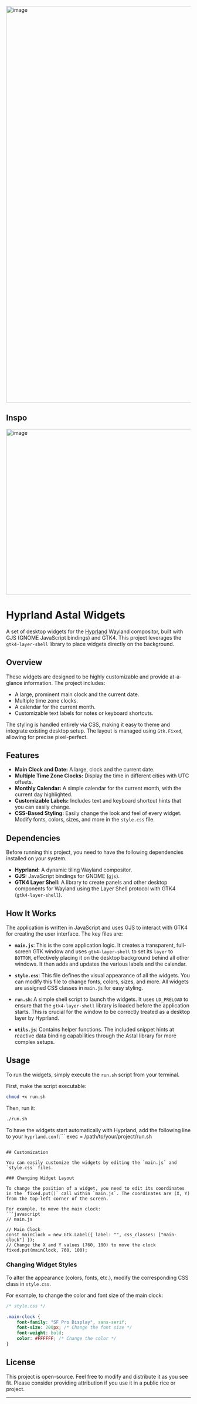 <img width="1919" height="1078" alt="image" src="https://github.com/user-attachments/assets/9a089b81-5b85-4237-b96e-0b07d9fbf0e1" />

## Inspo

<img width="600" height="450" alt="image" src="https://github.com/user-attachments/assets/3927f968-4378-4beb-b488-403c4d03bfc9" />


# Hyprland Astal Widgets

A set of desktop widgets for the [Hyprland](https://hyprland.org/) Wayland compositor, built with GJS (GNOME JavaScript bindings) and GTK4. This project leverages the `gtk4-layer-shell` library to place widgets directly on the background.

## Overview

These widgets are designed to be highly customizable and provide at-a-glance information. The project includes:

*   A large, prominent main clock and the current date.
*   Multiple time zone clocks.
*   A calendar for the current month.
*   Customizable text labels for notes or keyboard shortcuts.

The styling is handled entirely via CSS, making it easy to theme and integrate existing desktop setup. The layout is managed using `Gtk.Fixed`, allowing for precise pixel-perfect.

## Features

*   **Main Clock and Date:** A large, clock and the current date.
*   **Multiple Time Zone Clocks:** Display the time in different cities with UTC offsets.
*   **Monthly Calendar:** A simple calendar for the current month, with the current day highlighted.
*   **Customizable Labels:** Includes text and keyboard shortcut hints that you can easily change.
*   **CSS-Based Styling:** Easily change the look and feel of every widget. Modify fonts, colors, sizes, and more in the `style.css` file.

## Dependencies

Before running this project, you need to have the following dependencies installed on your system.

*   **Hyprland:** A dynamic tiling Wayland compositor.
*   **GJS:** JavaScript bindings for GNOME (`gjs`).
*   **GTK4 Layer Shell:** A library to create panels and other desktop components for Wayland using the Layer Shell protocol with GTK4 (`gtk4-layer-shell`).
## How It Works

The application is written in JavaScript and uses GJS to interact with GTK4 for creating the user interface. The key files are:

*   **`main.js`**: This is the core application logic. It creates a transparent, full-screen GTK window and uses `gtk4-layer-shell` to set its `layer` to `BOTTOM`, effectively placing it on the desktop background behind all other windows. It then adds and updates the various labels and the calendar.

*   **`style.css`**: This file defines the visual appearance of all the widgets. You can modify this file to change fonts, colors, sizes, and more. All widgets are assigned CSS classes in `main.js` for easy styling.

*   **`run.sh`**: A simple shell script to launch the widgets. It uses `LD_PRELOAD` to ensure that the `gtk4-layer-shell` library is loaded before the application starts. This is crucial for the window to be correctly treated as a desktop layer by Hyprland.

*   **`utils.js`**: Contains helper functions. The included snippet hints at reactive data binding capabilities through the Astal library for more complex setups.

## Usage

To run the widgets, simply execute the `run.sh` script from your terminal.

First, make the script executable:
```bash
chmod +x run.sh
```

Then, run it:
```bash
./run.sh
```

To have the widgets start automatically with Hyprland, add the following line to your `hyprland.conf`:```
exec = /path/to/your/project/run.sh
```

## Customization

You can easily customize the widgets by editing the `main.js` and `style.css` files.

### Changing Widget Layout

To change the position of a widget, you need to edit its coordinates in the `fixed.put()` call within `main.js`. The coordinates are (X, Y) from the top-left corner of the screen.

For example, to move the main clock:
```javascript
// main.js

// Main Clock
const mainClock = new Gtk.Label({ label: "", css_classes: ["main-clock"] });
// Change the X and Y values (760, 100) to move the clock
fixed.put(mainClock, 760, 100);
```

### Changing Widget Styles

To alter the appearance (colors, fonts, etc.), modify the corresponding CSS class in `style.css`.

For example, to change the color and font size of the main clock:
```css
/* style.css */

.main-clock {
    font-family: "SF Pro Display", sans-serif;
    font-size: 200px; /* Change the font size */
    font-weight: bold;
    color: #FFFFFF; /* Change the color */
}
```

## License

This project is open-source. Feel free to modify and distribute it as you see fit. Please consider providing attribution if you use it in a public rice or project.

---
